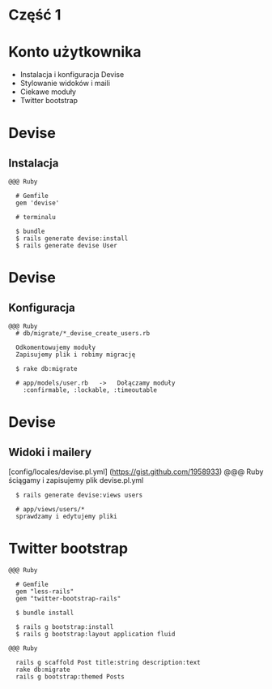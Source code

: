 <!SLIDE title-slide transition=fade>

# Część 1 #

<!SLIDE small bullets incremental transition=fade>

# Konto użytkownika
  * Instalacja i konfiguracja Devise
  * Stylowanie widoków i maili
  * Ciekawe moduły
  * Twitter bootstrap

<!SLIDE smaller transition=fade>
# Devise
## Instalacja

    @@@ Ruby

      # Gemfile
      gem 'devise'

      # terminalu

      $ bundle      
      $ rails generate devise:install
      $ rails generate devise User


<!SLIDE smaller transition=fade>
# Devise
## Konfiguracja

    @@@ Ruby
      # db/migrate/*_devise_create_users.rb

      Odkomentowujemy moduły
      Zapisujemy plik i robimy migrację

      $ rake db:migrate

      # app/models/user.rb   ->   Dołączamy moduły
        :confirmable, :lockable, :timeoutable

<!SLIDE smaller transition=fade>
# Devise
## Widoki i mailery

  [config/locales/devise.pl.yml] (https://gist.github.com/1958933)
    @@@ Ruby
      ściągamy i zapisujemy plik devise.pl.yml


      $ rails generate devise:views users

      # app/views/users/*
      sprawdzamy i edytujemy pliki


<!SLIDE smaller transition=fade>
# Twitter bootstrap

    @@@ Ruby

      # Gemfile
      gem "less-rails"
      gem "twitter-bootstrap-rails"

      $ bundle install

      $ rails g bootstrap:install
      $ rails g bootstrap:layout application fluid

<!SLIDE smaller transition=fade>

    @@@ Ruby
      
      rails g scaffold Post title:string description:text
      rake db:migrate
      rails g bootstrap:themed Posts


